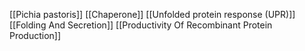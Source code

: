 [[Pichia pastoris]]
[[Chaperone]]
[[Unfolded protein response (UPR)]]
[[Folding And Secretion]]
[[Productivity Of Recombinant Protein Production]]
